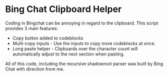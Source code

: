 # Bing Chat Clipboard Helper

Coding in Bingchat can be annoying in regard to the clipboard. This script provides 3 main features:

* Copy button added to codeblocks
* Multi-copy inputs - Use the inputs to copy more codeblocks at once.
* Long paste helper - Clipboards over the character count will automatically adjust to the next section when pasting. 

All of this code, including the recursive shadowroot parser was built by Bing Chat with direction from me. 
